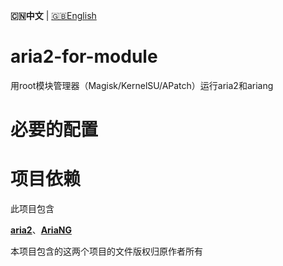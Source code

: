 **🇨🇳中文** | [🇬🇧English](README_en.md)

# aria2-for-module
用root模块管理器（Magisk/KernelSU/APatch）运行aria2和ariang

# 必要的配置

# 项目依赖
此项目包含

[**aria2**](https://github.com/aria2/aria2)、[**AriaNG**](https://github.com/mayswind/AriaNg)

本项目包含的这两个项目的文件版权归原作者所有